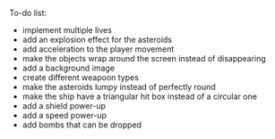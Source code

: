 To-do list:

- implement multiple lives
- add an explosion effect for the asteroids
- add acceleration to the player movement
- make the objects wrap around the screen instead of disappearing
- add a background image
- create different weapoon types
- make the asteroids lumpy instead of perfectly round
- make the ship have a triangular hit box instead of a circular one
- add a shield power-up
- add a speed power-up
- add bombs that can be dropped
